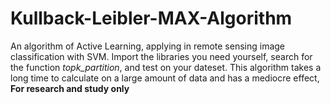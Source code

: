 # Kullback-Leibler-MAX-Algorithm
An algorithm of Active Learning, applying in remote sensing image classification with SVM.
Import the libraries you need yourself, search for the function *topk_partition*, and test on your dateset.
This algorithm takes a long time to calculate on a large amount of data and has a mediocre effect, **For research and study only**

